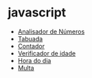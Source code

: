# javascript
 <ul>
 <li> <a href="https://fernandoromeroalves.github.io/javascript/exercicios\ex023">Analisador de Números</a></li>
  <li> <a href="https://fernandoromeroalves.github.io/javascript/exercicios\ex020">Tabuada</a></li>
  <li> <a href="https://fernandoromeroalves.github.io/javascript/exercicios\ex019">Contador</a></li>
  <li> <a href="https://fernandoromeroalves.github.io/javascript/exercicios\ex015">Verificador de idade</a></li>
  <li> <a href="https://fernandoromeroalves.github.io/javascript/exercicios\ex014">Hora do dia</a></li>
  <li> <a href="https://fernandoromeroalves.github.io/javascript/exercicios\ex008">Multa</a></li>
 </ul>
